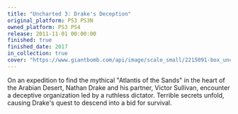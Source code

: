 ```yaml
---
title: "Uncharted 3: Drake's Deception"
original_platform: PS3 PS3N
owned_platform: PS3 PS4
release: 2011-11-01 00:00:00
finished: true
finished_date: 2017
in_collection: true
cover: "https://www.giantbomb.com/api/image/scale_small/2215091-box_unch3.png"
---
```


On an expedition to find the mythical "Atlantis of the Sands" in the heart of the Arabian Desert, Nathan Drake and his partner, Victor Sullivan, encounter a deceptive organization led by a ruthless dictator. Terrible secrets unfold, causing Drake's quest to descend into a bid for survival.
